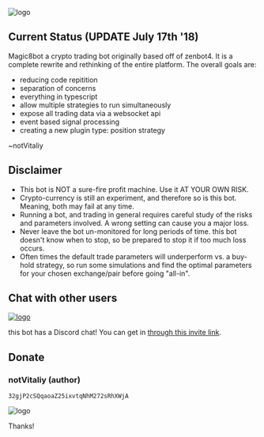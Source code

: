 ![logo](https://rawgit.com/notvitaliy/magic8bot/master/assets/logo.svg)

## Current Status (UPDATE July 17th '18)

Magic8bot a crypto trading bot originally based off of zenbot4. It is a complete rewrite and rethinking of the entire platform. The overall goals are:

- reducing code repitition
- separation of concerns
- everything in typescript
- allow multiple strategies to run simultaneously
- expose all trading data via a websocket api
- event based signal processing
- creating a new plugin type: position strategy

~notVitaliy

## Disclaimer

- This bot is NOT a sure-fire profit machine. Use it AT YOUR OWN RISK.
- Crypto-currency is still an experiment, and therefore so is this bot. Meaning, both may fail at any time.
- Running a bot, and trading in general requires careful study of the risks and parameters involved. A wrong setting can cause you a major loss.
- Never leave the bot un-monitored for long periods of time. this bot doesn't know when to stop, so be prepared to stop it if too much loss occurs.
- Often times the default trade parameters will underperform vs. a buy-hold strategy, so run some simulations and find the optimal parameters for your chosen exchange/pair before going "all-in".

## Chat with other users

[![logo](https://rawgit.com/notvitaliy/magic8bot/master/assets/discord.png)](https://discord.gg/JGCNsh8)

this bot has a Discord chat! You can get in [through this invite link](https://discord.gg/JGCNsh8).

## Donate

### notVitaliy (author)

`32gjP2cSQqaoaZ25ixvtqNhM272sRhXWjA`

![logo](https://rawgit.com/notvitaliy/magic8bot/master/assets/logo-sm.svg)

Thanks!
